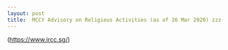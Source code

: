 ```yaml
---
layout: post
title:  MCCY Advisory on Religious Activities (as of 26 Mar 2020) zzz
---
```


(https://www.ircc.sg/)
